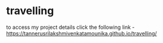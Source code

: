 # travelling
to access my project details click the following link -
 https://tannerusrilakshmivenkatamounika.github.io/travelling/
